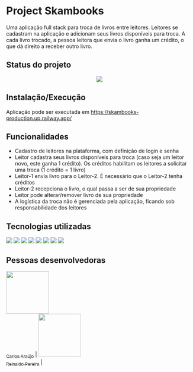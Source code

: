 # Project Skambooks
Uma aplicação full stack para troca de livros entre leitores. Leitores se cadastram na aplicação e adicionam seus livros disponíveis para troca. A cada livro trocado, a pessoa leitora que envia o livro ganha um crédito, o que dá direito a receber outro livro. 

## Status do projeto

<p align="center">
<img src="https://img.shields.io/badge/STATUS-EM DESENVOLVIMENTO-blue"/>
</p>

## Instalação/Execução 
 
Aplicação pode ser executada em https://skambooks-production.up.railway.app/

## Funcionalidades 
 
- Cadastro de leitores na plataforma, com definição de login e senha 
- Leitor cadastra seus livros disponíveis para troca (caso seja um leitor novo, este ganha 1 crédito). Os créditos habilitam os leitores a solicitar uma troca (1 crédito = 1 livro)
- Leitor-1 envia livro para o Leitor-2. É necessário que o Leitor-2 tenha créditos
- Leitor-2 recepciona o livro, o qual passa a ser de sua propriedade
- Leitor pode alterar/remover livro de sua propriedade
- A logística da troca não é gerenciada pela aplicação, ficando sob responsabilidade dos leitores
 
## Tecnologias utilizadas
 
<div display="inline-block">
<img width="" src="https://img.shields.io/badge/HTML5-E34F26?style=for-the-badge&logo=html5&logoColor=white">
<img width="" src="https://img.shields.io/badge/CSS3-1572B6?style=for-the-badge&logo=css3&logoColor=white">
<img width="" src="https://img.shields.io/badge/JavaScript-323330?style=for-the-badge&logo=javascript&logoColor=F7DF1E">
<img width="" src="https://img.shields.io/badge/React-20232A?style=for-the-badge&logo=react&logoColor=61DAFB">
<img width="" src="https://img.shields.io/badge/Node.js-339933?style=for-the-badge&logo=nodedotjs&logoColor=white">
<img width="" src="https://img.shields.io/badge/Express.js-000000?style=for-the-badge&logo=express&logoColor=white">
<img width="" src="https://img.shields.io/badge/Sequelize-52B0E7?style=for-the-badge&logo=Sequelize&logoColor=white">
<img width="" src="https://img.shields.io/badge/TypeScript-007ACC?style=for-the-badge&logo=typescript&logoColor=white">
</div>

## Pessoas desenvolvedoras

[<img src="https://avatars.githubusercontent.com/u/6804615?v=4" width=115><br><sub>Carlos Araújo</sub>](https://github.com/stonefullstm) |  [<img src="https://avatars.githubusercontent.com/u/17199815?v=4" width=115><br><sub>Reinaldo Pereira</sub>](https://github.com/reinaldoper) |